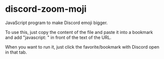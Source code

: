# discord-zoom-moji
JavaScript program to make Discord emoji bigger.

To use this, just copy the content of the file and paste it into a bookmark and add "javascript: " in front of the text of the URL.

When you want to run it, just click the favorite/bookmark with Discord open in that tab.

